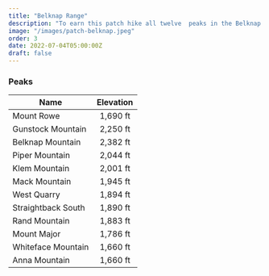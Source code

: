 ```yaml
---
title: "Belknap Range"
description: "To earn this patch hike all twelve  peaks in the Belknap range."
image: "/images/patch-belknap.jpeg"
order: 3
date: 2022-07-04T05:00:00Z
draft: false
---
```


### Peaks 

| Name        |      Elevation     |
| ------------- | :-----------: |
| Mount Rowe      | 1,690 ft |
| Gunstock Mountain      |  2,250 ft  |
| Belknap Mountain |   2,382 ft    |
| Piper Mountain |   2,044 ft    |
| Klem Mountain |   2,001 ft    |
| Mack Mountain |   1,945 ft    |
| West Quarry |   1,894 ft     |
| Straightback South |   1,890 ft     |
| Rand Mountain |   1,883 ft     |
| Mount Major |   1,786 ft     |
| Whiteface Mountain |   1,660 ft     |
| Anna Mountain |   1,660 ft     |
